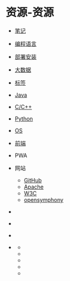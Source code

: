 #   资源-资源


-   [笔记](notes.md)
-   [编程语言](language.md)
-   [部署安装](build.md)
-   [大数据](data.md)
-   [标签](topics.md)
-   [Java](java.md)
-   [C/C++](c11.md)
-   [Python](python.md)
-   [OS](os.md)
-   [前端](app.md)
-   PWA

-   网站
    -   [GitHub](https://github.com/features)
    -   [Apache](http://www.apache.org/)
    -   [W3C](http://www.w3school.com.cn/)
    -   [opensymphony](https://bitbucket.org/opensymphony/profile/repositories)

-   []()
-   []()
-   []()
-   []()
    -   []()
    -   []()
    -   []()
    -   []()
    -   []()